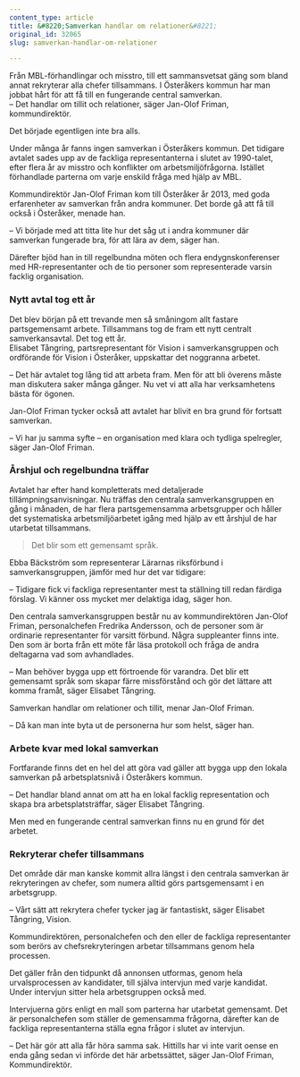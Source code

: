 ```yaml
---
content_type: article
title: &#8220;Samverkan handlar om relationer&#8221;
original_id: 32065
slug: samverkan-handlar-om-relationer

---
```


Från MBL-förhandlingar och misstro, till ett sammansvetsat gäng som bland annat rekryterar alla chefer tillsammans. I Österåkers kommun har man jobbat hårt för att få till en fungerande central samverkan.  
– Det handlar om tillit och relationer, säger Jan-Olof Friman, kommundirektör.

Det började egentligen inte bra alls.

Under många år fanns ingen samverkan i Österåkers kommun. Det tidigare avtalet sades upp av de fackliga representanterna i slutet av 1990-talet, efter flera år av misstro och konflikter om arbetsmiljöfrågorna. Istället förhandlade parterna om varje enskild fråga med hjälp av MBL.

Kommundirektör Jan-Olof Friman kom till Österåker år 2013, med goda erfarenheter av samverkan från andra kommuner. Det borde gå att få till också i Österåker, menade han.

– Vi började med att titta lite hur det såg ut i andra kommuner där samverkan fungerade bra, för att lära av dem, säger han.

Därefter bjöd han in till regelbundna möten och flera endygnskonferenser med HR-representanter och de tio personer som representerade varsin facklig organisation.

### Nytt avtal tog ett år

Det blev början på ett trevande men så småningom allt fastare partsgemensamt arbete. Tillsammans tog de fram ett nytt centralt samverkansavtal. Det tog ett år.  
Elisabet Tångring, partsrepresentant för Vision i samverkansgruppen och ordförande för Vision i Österåker, uppskattar det noggranna arbetet.

– Det här avtalet tog lång tid att arbeta fram. Men för att bli överens måste man diskutera saker många gånger. Nu vet vi att alla har verksamhetens bästa för ögonen.

Jan-Olof Friman tycker också att avtalet har blivit en bra grund för fortsatt samverkan.

– Vi har ju samma syfte – en organisation med klara och tydliga spelregler, säger Jan-Olof Friman.

### Årshjul och regelbundna träffar

Avtalet har efter hand kompletterats med detaljerade tillämpningsanvisningar. Nu träffas den centrala samverkansgruppen en gång i månaden, de har flera partsgemensamma arbetsgrupper och håller det systematiska arbetsmiljöarbetet igång med hjälp av ett årshjul de har utarbetat tillsammans.

> Det blir som ett gemensamt språk.

Ebba Bäckström som representerar Lärarnas riksförbund i samverkansgruppen, jämför med hur det var tidigare:

– Tidigare fick vi fackliga representanter mest ta ställning till redan färdiga förslag. Vi känner oss mycket mer delaktiga idag, säger hon.

Den centrala samverkansgruppen består nu av kommundirektören Jan-Olof Friman, personalchefen Fredrika Andersson, och de personer som är ordinarie representanter för varsitt förbund. Några suppleanter finns inte. Den som är borta från ett möte får läsa protokoll och fråga de andra deltagarna vad som avhandlades.

– Man behöver bygga upp ett förtroende för varandra. Det blir ett gemensamt språk som skapar färre missförstånd och gör det lättare att komma framåt, säger Elisabet Tångring.

Samverkan handlar om relationer och tillit, menar Jan-Olof Friman.

– Då kan man inte byta ut de personerna hur som helst, säger han.

### Arbete kvar med lokal samverkan

Fortfarande finns det en hel del att göra vad gäller att bygga upp den lokala samverkan på arbetsplatsnivå i Österåkers kommun.

– Det handlar bland annat om att ha en lokal facklig representation och skapa bra arbetsplatsträffar, säger Elisabet Tångring.

Men med en fungerande central samverkan finns nu en grund för det arbetet.

### Rekryterar chefer tillsammans

Det område där man kanske kommit allra längst i den centrala samverkan är rekryteringen av chefer, som numera alltid görs partsgemensamt i en arbetsgrupp.

– Vårt sätt att rekrytera chefer tycker jag är fantastiskt, säger Elisabet Tångring, Vision.

Kommundirektören, personalchefen och den eller de fackliga representanter som berörs av chefsrekryteringen arbetar tillsammans genom hela processen.

Det gäller från den tidpunkt då annonsen utformas, genom hela urvalsprocessen av kandidater, till själva intervjun med varje kandidat. Under intervjun sitter hela arbetsgruppen också med.

Intervjuerna görs enligt en mall som parterna har utarbetat gemensamt. Det är personalchefen som ställer de gemensamma frågorna, därefter kan de fackliga representanterna ställa egna frågor i slutet av intervjun.

– Det här gör att alla får höra samma sak. Hittills har vi inte varit oense en enda gång sedan vi införde det här arbetssättet, säger Jan-Olof Friman, Kommundirektör.

